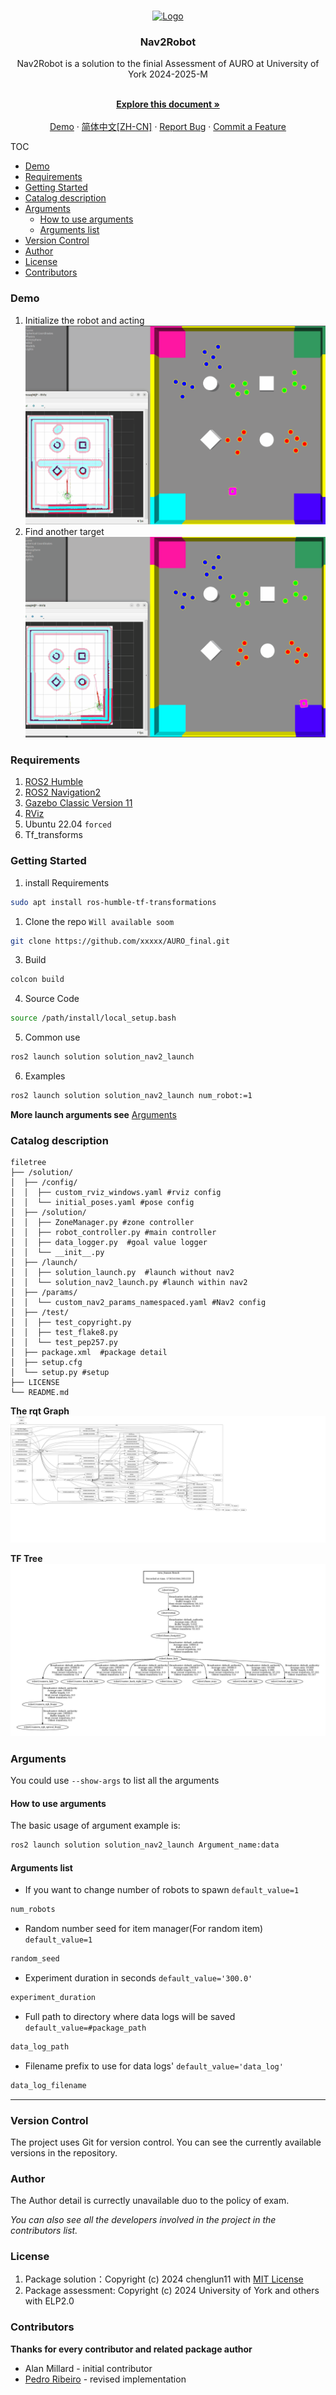 <!-- PROJECT SHIELDS -->

<!-- ![GitHub Repo stars](https://img.shields.io/github/stars/chenglun11/AURO_final)
![GitHub Issues or Pull Requests](https://img.shields.io/github/issues/chenglun11/AURO_final)
![GitHub Release](https://img.shields.io/github/v/release/chenglun11/AURO_final)
![GitHub License](https://img.shields.io/github/license/chenglun11/AURO_final) -->

<!-- PROJECT LOGO -->

<br />

<p align="center">
  <a href="https://github.com/chenglun11/AURO_final/">
    <img src="https://www.york.ac.uk/static/stable/img/logo.svg" alt="Logo" width="80" height="80">
  </a>

<h3 align="center">Nav2Robot </h3>
  <p align="center">Nav2Robot is a solution to the finial Assessment of AURO at University of York 2024-2025-M</p>
  <p align="center">
    <br />
    <a href="https://github.com/chenglun11/AURO_final/blob/main/README.md"><strong>Explore this document »</strong></a>
    <br />
    <br />
    <a href="#demo">Demo</a>
    ·
    <a href="https://github.com/chenglun11/AURO_final/issues">简体中文[ZH-CN]</a>
    ·
    <a href="https://github.com/chenglun11/AURO_final/issues">Report Bug</a>
    ·
    <a href="https://github.com/chenglun11/AURO_final/issues">Commit a Feature</a>

</p>

</p>

TOC

- [Demo](#demo)
- [Requirements](#requirements)
- [Getting Started](#getting-started)
- [Catalog description](#catalog-description)
- [Arguments](#arguments)
  - [How to use arguments](#how-to-use-arguments)
  - [Arguments list](#arguments-list)
- [Version Control](#version-control)
- [Author](#author)
- [License](#license)
- [Contributors](#contributors)

### Demo

1. Initialize the robot and acting
   ![initgif](./imgs/init_and_pick.gif)
2. Find another target
   ![repick](./imgs/repick.gif)

### Requirements

1. [ROS2 Humble](https://docs.ros.org/en/humble/index.html)
2. [ROS2 Navigation2](https://docs.nav2.org/#)
3. [Gazebo Classic Version 11](https://gazebosim.org/home)
4. [RViz](http://wiki.ros.org/rviz)
5. Ubuntu 22.04 `forced`
6. Tf_transforms



### Getting Started

1. install Requirements

```bash
sudo apt install ros-humble-tf-transformations
```

1. Clone the repo `Will available soom`

```bash
git clone https://github.com/xxxxx/AURO_final.git
```

3. Build

```bash
colcon build
```

4. Source Code

```bash
source /path/install/local_setup.bash
```
5. Common use
``` bash
ros2 launch solution solution_nav2_launch
```
6. Examples
``` bash
ros2 launch solution solution_nav2_launch num_robot:=1
```

**More launch arguments see** [Arguments](#arguments)

### Catalog description

```
filetree 
├── /solution/
│  ├── /config/
│  │  ├── custom_rviz_windows.yaml #rviz config
│  │  └── initial_poses.yaml #pose config
│  ├── /solution/
│  │  ├── ZoneManager.py #zone controller
│  │  ├── robot_controller.py #main controller
│  │  ├── data_logger.py  #goal value logger
│  │  └── __init__.py
│  ├── /launch/
│  │  ├── solution_launch.py  #launch without nav2
│  │  └── solution_nav2_launch.py #launch within nav2
│  ├── /params/
│  │  └── custom_nav2_params_namespaced.yaml #Nav2 config
│  ├── /test/
│  │  ├── test_copyright.py
│  │  ├── test_flake8.py
│  │  └── test_pep257.py
│  ├── package.xml  #package detail
│  ├── setup.cfg
│  └── setup.py #setup
├── LICENSE
└── README.md 

```
**The rqt Graph**
![RQT](/imgs/rosgraph.svg)

**TF Tree**
![TF](/imgs/frames_2025-01-10_20.30.44.jpg)
### Arguments

You could use `--show-args` to list all the arguments
#### How to use arguments
The basic usage of argument example is:
```bash
ros2 launch solution solution_nav2_launch Argument_name:data
```

#### Arguments list

- If you want to change number of robots to spawn `default_value=1`
```bash
num_robots 
```
- Random number seed for item manager(For random item) `default_value=1`
```bash
random_seed 
```
- Experiment duration in seconds `default_value='300.0'`
```bash
experiment_duration
```
- Full path to directory where data logs will be saved `default_value=#package_path`
```bash
data_log_path
```
- Filename prefix to use for data logs' `default_value='data_log'`
```bash
data_log_filename
```
---

### Version Control

The project uses Git for version control. You can see the currently available versions in the repository.

### Author

The Author detail is currectly unavailable duo to the policy of exam.

*You can also see all the developers involved in the project in the contributors list.*

### License

1. Package solution：Copyright (c) 2024 chenglun11 with [MIT License](/LICENSE)
2. Package assessment: Copyright (c) 2024 University of York and others with ELP2.0

### Contributors

**Thanks for every contributor and related package author**

- Alan Millard - initial contributor
- [Pedro Ribeiro](https://github.com/pefribeiro) - revised implementation

